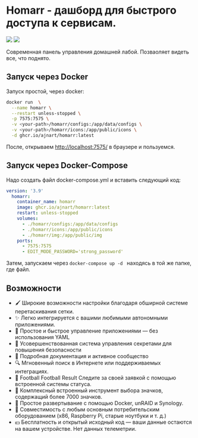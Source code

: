 # Homarr - дашборд для быстрого доступа к сервисам. 

[![](https://img.shields.io/github/stars/ajnart/homarr?label=%E2%AD%90%20Stars)](https://github.com/ajnart/homarr)
[![](https://img.shields.io/github/v/release/ajnart/homarr?label=%F0%9F%9A%80%20Release)](https://github.com/ajnart/homarr/releases/latest)

Современная панель управления домашней лабой. Позваоляет видеть все, что поднято.

## Запуск через Docker

Запуск простой, через docker:

```bash
docker run  \
  --name homarr \
  --restart unless-stopped \
  -p 7575:7575 \
  -v <your-path>/homarr/configs:/app/data/configs \
  -v <your-path>/homarr/icons:/app/public/icons \
  -d ghcr.io/ajnart/homarr:latest
```

После, открываем [http://localhost:7575/](http://localhost:7575) в браузере и пользуемся.

## Запуск через Docker-Compose

Надо создать файл docker-compose.yml и вставить следующий код:

```yaml title="docker-compose.yml"
version: '3.9'
  homarr:
    container_name: homarr
    image: ghcr.io/ajnart/homarr:latest
    restart: unless-stopped
    volumes:
      - ./homarr/configs:/app/data/configs
      - ./homarr/icons:/app/public/icons
      - ./homarr/img:/app/public/img
    ports:
      - 7575:7575
      - EDIT_MODE_PASSWORD='strong_password'
```
Затем, запускаем через `docker-compose up -d ` находясь в той же папке, где файл.


## Возможности

- 🖌️ Широкие возможности настройки благодаря обширной системе перетаскивания сетки.
- ✨ Легко интегрируется с вашими любимыми автономными приложениями.
- 📌 Простое и быстрое управление приложениями — без использования YAML
- 🙊 Усовершенствованная система управления секретами для повышения безопасности
- 📄 Подробная документация и активное сообщество
- 🔍 Мгновенный поиск в Интернете или поддерживаемых интеграциях.
- 🏴 Football Football Result Следите за своей заявкой с помощью встроенной системы статуса.
- 🦞 Комплексный встроенный инструмент выбора значков, содержащий более 7000 значков.
- 🐳 Простое развертывание с помощью Docker, unRAID и Synology.
- 🚀 Совместимость с любым основным потребительским оборудованием (x86, Raspberry Pi, старые ноутбуки и т. д.)
- 💵 Бесплатность и открытый исходный код — ваши данные остаются на вашем устройстве. Нет данных телеметрии.